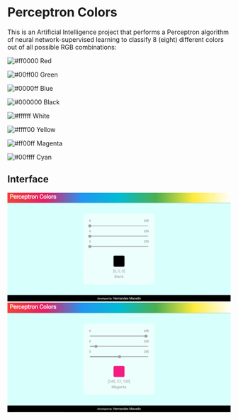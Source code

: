 # Perceptron Colors

This is an Artificial Intelligence project that performs a Perceptron algorithm of neural network-supervised learning to classify 8 (eight) different colors out of all possible RGB combinations:

![#ff0000](https://via.placeholder.com/15/ff0000/000000?text=+) Red

![#00ff00](https://via.placeholder.com/15/00ff00/000000?text=+) Green

![#0000ff](https://via.placeholder.com/15/0000ff/000000?text=+) Blue

![#000000](https://via.placeholder.com/15/000000/000000?text=+) Black

![#ffffff](https://via.placeholder.com/15/ffffff/000000?text=+) White

![#ffff00](https://via.placeholder.com/15/ffff00/000000?text=+) Yellow

![#ff00ff](https://via.placeholder.com/15/ff00ff/000000?text=+) Magenta

![#00ffff](https://via.placeholder.com/15/00ffff/000000?text=+) Cyan

## Interface

![github](images/home_black_selected.png)
![github](images/home_magenta_selected.png)